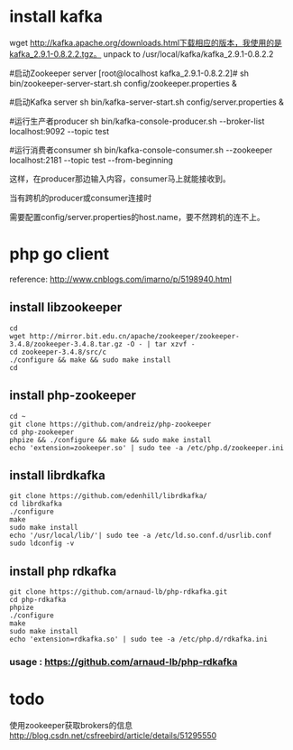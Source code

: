 # install kafka

  wget http://kafka.apache.org/downloads.html下载相应的版本，我使用的是kafka_2.9.1-0.8.2.2.tgz。
  unpack to /usr/local/kafka/kafka_2.9.1-0.8.2.2

  #启动Zookeeper server
  [root@localhost kafka_2.9.1-0.8.2.2]# sh bin/zookeeper-server-start.sh config/zookeeper.properties &

  #启动Kafka server
  sh bin/kafka-server-start.sh config/server.properties &

  #运行生产者producer
  sh bin/kafka-console-producer.sh --broker-list localhost:9092 --topic test

  #运行消费者consumer
  sh bin/kafka-console-consumer.sh --zookeeper localhost:2181 --topic test --from-beginning

  这样，在producer那边输入内容，consumer马上就能接收到。

当有跨机的producer或consumer连接时

  需要配置config/server.properties的host.name，要不然跨机的连不上。

# php go client
reference: http://www.cnblogs.com/imarno/p/5198940.html

## install libzookeeper

	cd
	wget http://mirror.bit.edu.cn/apache/zookeeper/zookeeper-3.4.8/zookeeper-3.4.8.tar.gz -O - | tar xzvf -
	cd zookeeper-3.4.8/src/c
	./configure && make && sudo make install
	cd

## install php-zookeeper

	cd ~
	git clone https://github.com/andreiz/php-zookeeper
	cd php-zookeeper
	phpize && ./configure && make && sudo make install
	echo 'extension=zookeeper.so' | sudo tee -a /etc/php.d/zookeeper.ini

## install librdkafka

	git clone https://github.com/edenhill/librdkafka/
	cd librdkafka
	./configure
	make
	sudo make install
	echo '/usr/local/lib/'| sudo tee -a /etc/ld.so.conf.d/usrlib.conf
	sudo ldconfig -v

## install php rdkafka

	git clone https://github.com/arnaud-lb/php-rdkafka.git
	cd php-rdkafka
	phpize
	./configure
	make
	sudo make install
	echo 'extension=rdkafka.so' | sudo tee -a /etc/php.d/rdkafka.ini

### usage : https://github.com/arnaud-lb/php-rdkafka

# todo
使用zookeeper获取brokers的信息
http://blog.csdn.net/csfreebird/article/details/51295550
